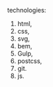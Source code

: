   technologies:

  1. html,
  2. css,
  3. svg,
  4. bem,
  5. Gulp,
  6. postcss,
  7. git.
  8. js.


  
